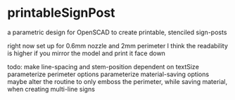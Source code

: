 # printableSignPost
a parametric design for OpenSCAD to create printable, stenciled sign-posts

right now set up for 0.6mm nozzle and 2mm perimeter
I think the readability is higher if you mirror the model and print it face down

todo:
make line-spacing and stem-position dependent on textSize
parameterize perimeter options
parameterize material-saving options
maybe alter the routine to only emboss the perimeter, while saving material, when creating multi-line signs
